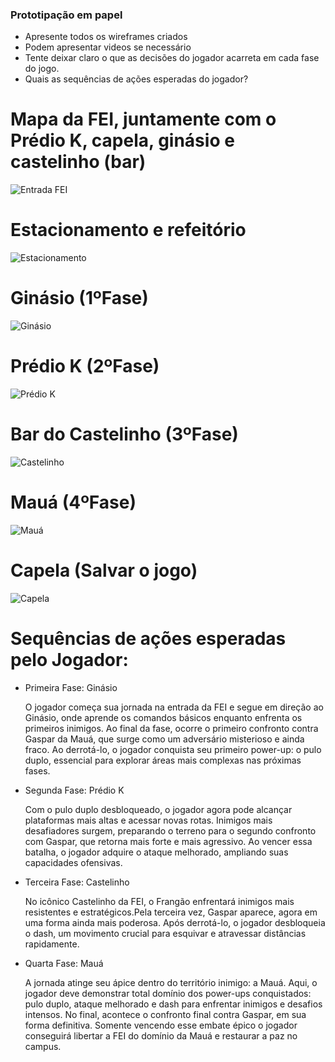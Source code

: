 ### Prototipação em papel
- Apresente todos os wireframes criados
- Podem apresentar videos se necessário
- Tente deixar claro o que as decisões do jogador acarreta em cada fase do jogo.
- Quais as sequências de ações esperadas do jogador?

# Mapa da FEI, juntamente com o Prédio K, capela, ginásio e castelinho (bar)
![Entrada FEI](https://github.com/ChuckFelix765/DevJogos-ProjectF/blob/main/Prototipa%C3%A7%C3%A3o%20no%20papel/Entrada%20FEI.jpeg)

# Estacionamento e refeitório

![Estacionamento](https://github.com/ChuckFelix765/DevJogos-ProjectF/blob/main/Prototipa%C3%A7%C3%A3o%20no%20papel/Estacionamento%20e%20Refeit%C3%B3rio%20FEI.jpeg)

# Ginásio (1ºFase)
![Ginásio](https://github.com/ChuckFelix765/DevJogos-ProjectF/blob/main/Prototipa%C3%A7%C3%A3o%20no%20papel/Gin%C3%A1sio%20FEI%20(1%C2%BAFase).png)

# Prédio K (2ºFase)
![Prédio K](https://github.com/ChuckFelix765/DevJogos-ProjectF/blob/main/Prototipa%C3%A7%C3%A3o%20no%20papel/PredioK%20(2%C2%BAFase).png)

# Bar do Castelinho (3ºFase)
![Castelinho](https://github.com/ChuckFelix765/DevJogos-ProjectF/blob/main/Prototipa%C3%A7%C3%A3o%20no%20papel/Castelinho%20(3%C2%BAFase).jpg)

# Mauá (4ºFase)
![Mauá](https://github.com/ChuckFelix765/DevJogos-ProjectF/blob/main/Prototipa%C3%A7%C3%A3o%20no%20papel/Maua%20(%C3%9Altima%20Fase).png)

# Capela (Salvar o jogo)
![Capela](https://github.com/ChuckFelix765/DevJogos-ProjectF/blob/main/Prototipa%C3%A7%C3%A3o%20no%20papel/Capela.png)

# Sequências de ações esperadas pelo Jogador:
 - Primeira Fase: Ginásio

    O jogador começa sua jornada na entrada da FEI e segue em direção ao Ginásio, onde aprende os comandos básicos enquanto enfrenta os primeiros inimigos. Ao final da fase, ocorre o primeiro confronto contra Gaspar da Mauá, que surge como um adversário misterioso e ainda fraco. Ao derrotá-lo, o jogador conquista seu primeiro power-up: o pulo duplo, essencial para explorar áreas mais complexas nas próximas fases.
            
- Segunda Fase: Prédio K

    Com o pulo duplo desbloqueado, o jogador agora pode alcançar plataformas mais altas e acessar novas rotas. Inimigos mais desafiadores surgem, preparando o terreno para o segundo confronto com Gaspar, que retorna mais forte e mais agressivo. Ao vencer essa batalha, o jogador adquire o ataque melhorado, ampliando suas capacidades ofensivas.
 
- Terceira Fase: Castelinho

    No icônico Castelinho da FEI, o Frangão enfrentará inimigos mais resistentes e estratégicos.Pela terceira vez, Gaspar aparece, agora em uma forma ainda mais poderosa. Após derrotá-lo, o jogador desbloqueia o dash, um movimento crucial para esquivar e atravessar distâncias rapidamente.

- Quarta Fase: Mauá

    A jornada atinge seu ápice dentro do território inimigo: a Mauá. Aqui, o jogador deve demonstrar total domínio dos power-ups conquistados: pulo duplo, ataque melhorado e dash para enfrentar inimigos e desafios intensos. No final, acontece o confronto final contra Gaspar, em sua forma definitiva. Somente vencendo esse embate épico o jogador conseguirá libertar a FEI do domínio da Mauá e restaurar a paz no campus.
